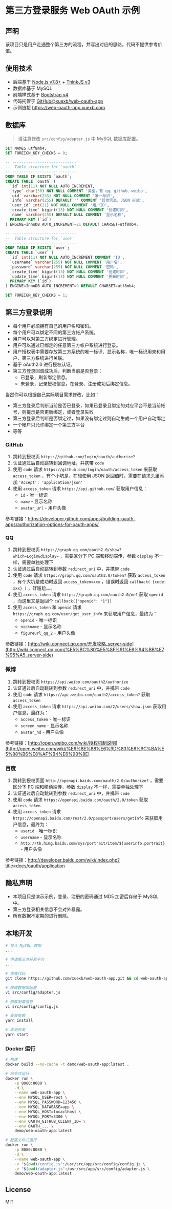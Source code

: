 # 第三方登录服务 Web OAuth 示例

## 声明

该项目只是用户走通整个第三方的流程，并写出对应的思路，代码不提供参考价值。

## 使用技术

- 后端基于 [Node.js v7.8+](http://nodejs.org/) + [ThinkJS v3](http://thinkjs.org/)
- 数据库基于 MySQL
- 前端样式基于 [Bootstrap v4](https://v4.bootcss.com/)
- 代码托管于 [GitHub@xuexb/web-oauth-app](https://github.com/xuexb/web-oauth-app)
- 示例链接 <https://web-oauth-app.xuexb.com>

## 数据库

> 请注意修改 `src/config/adapter.js` 中 MySQL 数据库配置。

```sql
SET NAMES utf8mb4;
SET FOREIGN_KEY_CHECKS = 0;

-- ----------------------------
--  Table structure for `oauth`
-- ----------------------------
DROP TABLE IF EXISTS `oauth`;
CREATE TABLE `oauth` (
  `id` int(11) NOT NULL AUTO_INCREMENT,
  `type` char(50) NOT NULL COMMENT '类型，有 qq、github、weibo',
  `uid` varchar(255) NOT NULL COMMENT '唯一标识',
  `info` varchar(255) DEFAULT '' COMMENT '其他信息，JSON 形式',
  `user_id` int(11) NOT NULL COMMENT '用户ID',
  `create_time` bigint(13) NOT NULL COMMENT '创建时间',
  `name` varchar(255) DEFAULT NULL COMMENT '显示名称',
  PRIMARY KEY (`id`)
) ENGINE=InnoDB AUTO_INCREMENT=21 DEFAULT CHARSET=utf8mb4;

-- ----------------------------
--  Table structure for `user`
-- ----------------------------
DROP TABLE IF EXISTS `user`;
CREATE TABLE `user` (
  `id` int(11) NOT NULL AUTO_INCREMENT COMMENT 'ID',
  `username` varchar(255) NOT NULL COMMENT '用户名',
  `password` varchar(255) NOT NULL COMMENT '密码',
  `create_time` bigint(13) NOT NULL COMMENT '创建时间',
  `update_time` bigint(13) NOT NULL COMMENT '更新时间',
  PRIMARY KEY (`id`)
) ENGINE=InnoDB AUTO_INCREMENT=9 DEFAULT CHARSET=utf8mb4;

SET FOREIGN_KEY_CHECKS = 1;
```

## 第三方登录说明

- 每个用户必须拥有自己的用户名和密码。
- 每个用户可以绑定不同的第三方帐户系统。
- 用户可以对第三方绑定进行管理。
- 用户可以通过已绑定的任意第三方帐户系统进行登录。
- 用户授权表中需要存放第三方系统的唯一标识、显示名称，唯一标识用来和用户、第三方系统进行关联。
- 基于 oAuth2.0 进行授权认证。
- 第三方登录回调成功后，判断当前是否登录：
    - 已登录，刷新绑定信息。
    - 未登录，记录授权信息，在登录、注册成功后绑定信息。

当然你可以根据自己实际项目需求修改，比如：

- 第三方登录后判断当前是否已登录，如果已登录且绑定的对应平台不是当前帐号，则提示是否更新绑定，或者登录失败
- 第三方登录后判断是否绑定过，如果没有绑定过则自动生成一个用户自动绑定
- 一个帐户只允许绑定一个第三方平台
- 等等

### GitHub

1. 跳转到授权页 `https://github.com/login/oauth/authorize?`
1. 认证通过后自动跳转到回调地址，并携带 `code`
2. 使用 `code` 请求 `https://github.com/login/oauth/access_token` 来获取 `access_token` ，有个小坑是，在想使用 JSON 返回值时，需要在请求头里添加 `'Accept': 'application/json'`
3. 使用 `access_token` 请求 `https://api.github.com/` 获取用户信息：
    - `id` - 唯一标识
    - `name` - 显示名称
    - `avatar_url` - 用户头像

参考链接：<https://developer.github.com/apps/building-oauth-apps/authorization-options-for-oauth-apps/>

### QQ

1. 跳转到授权页 `https://graph.qq.com/oauth2.0/show?which=Login&display=` ，需要区分下 PC 端和移动端传，参数 `display` 不一样，需要单独处理下
1. 认证通过后自动跳转到参数 `redirect_uri` 中，并携带 `code`
2. 使用 `code` 请求 `https://graph.qq.com/oauth2.0/token?` 获取 `access_token` ，有个大坑是成功时返回 `access_token=xxx` ，错误时返回 `callback( {code: xxx} )` ，好尴尬。。。
3. 使用 `access_token` 请求 `https://graph.qq.com/oauth2.0/me?` 获取 `openid` ，而这里又是返回个 `callback({"openid": "1"})`
4. 使用 `access_token` 和 `openid` 请求 `https://graph.qq.com/user/get_user_info` 来获取用户信息，最终为：
    - `openid` - 唯一标识
    - `nickname` - 显示名称
    - `figureurl_qq_2` - 用户头像

参数链接：[http://wiki.connect.qq.com/开发攻略_server-side](http://wiki.connect.qq.com/%E5%BC%80%E5%8F%91%E6%94%BB%E7%95%A5_server-side)

### 微博

1. 跳转到授权页 `https://api.weibo.com/oauth2/authorize`
1. 认证通过后自动跳转到参数 `redirect_uri` 中，并携带 `code`
2. 使用 `code` 请求 `https://api.weibo.com/oauth2/access_token?` 获取 `access_token`
3. 使用 `access_token` 请求 `https://api.weibo.com/2/users/show.json` 获取用户信息，最终为：
    - `access_token` - 唯一标识
    - `screen_name` - 显示名称
    - `avatar_hd` - 用户头像

参考链接：[http://open.weibo.com/wiki/授权机制说明](http://open.weibo.com/wiki/%E6%8E%88%E6%9D%83%E6%9C%BA%E5%88%B6%E8%AF%B4%E6%98%8E)

### 百度

1. 跳转到授权页面 `http://openapi.baidu.com/oauth/2.0/authorize?` ，需要区分下 PC 端和移动端传，参数 `display` 不一样，需要单独处理下
2. 认证通过后自动跳转到参数 `redirect_uri` 中，并携带 `code`
1. 使用 `code` 请求 `https://openapi.baidu.com/oauth/2.0/token` 获取 `access_token`
2. 使用 `access_token` 请求 `https://openapi.baidu.com/rest/2.0/passport/users/getInfo` 来获取用户信息，最终为：
    - `userid` - 唯一标识
    - `username` - 显示名称
    - `http://tb.himg.baidu.com/sys/portrait/item/${userinfo.portrait}` - 用户头像

参考链接：<http://developer.baidu.com/wiki/index.php?title=docs/oauth/application>

## 隐私声明

- 本项目只是演示示例，登录、注册的密码通过 MD5 加密后存储于 MySQL 中。
- 第三方登录相关信息不会对外暴露。
- 所有数据不定期的进行删除。

## 本地开发

```bash
# 导入 MySQL 数据
...

# 申请第三方开发平台
...

# 克隆代码
git clone https://github.com/xuexb/web-oauth-app.git && cd web-oauth-app

# 修改数据库配置
vi src/config/adapter.js

# 修改配置信息
vi src/config/config.js

# 安装依赖
yarn install

# 本地开发
yarn start
```

### Docker 运行

```bash
# 构建
docker build --no-cache -t demo/web-oauth-app:latest .

# 命令式运行
docker run \
    -p 8080:8080 \
    -d \
    --name web-oauth-app \
    --env MYSQL_USER=root \
    --env MYSQL_PASSWORD=123456 \
    --env MYSQL_DATABASE=app \
    --env MYSQL_HOST=locaclhost \
    --env MYSQL_PORT=3306 \
    --env OAUTH_GITHUB_CLIENT_ID= \
    --env OAUTH_... \
    demo/web-oauth-app:latest

# 配置文件式运行
docker run \
    -p 8080:8080 \
    -d \
    --name web-oauth-app \
    -v "$(pwd)/config.js":/usr/src/app/src/config/config.js \
    -v "$(pwd)/adapter.js":/usr/src/app/src/config/adapter.js \
    demo/web-oauth-app:latest
```

## License
MIT
